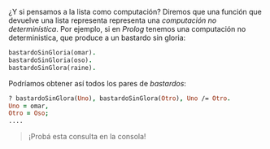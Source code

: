 ¿Y si pensamos a la lista como computación? Diremos que una función que devuelve una lista representa representa una _computación no determinística_. Por ejemplo, si en _Prolog_ tenemos una computación no deterministica, que produce a un bastardo sin gloria:

```prolog
bastardoSinGloria(omar).
bastardoSinGloria(oso).
bastardoSinGlora(raine).
```

Podríamos obtener así todos los pares de _bastardos_:

```prolog
? bastardoSinGlora(Uno), bastardoSinGlora(Otro), Uno /= Otro.
Uno = omar,
Otro = Oso;
....
```

> ¡Probá esta consulta en la consola!